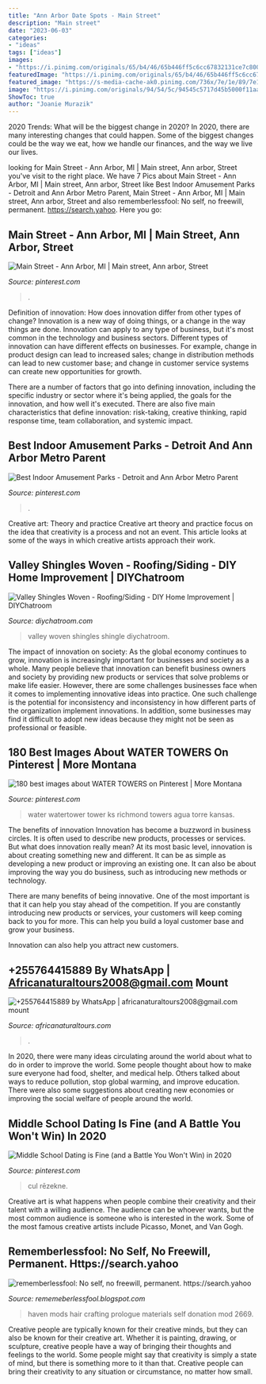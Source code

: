 ```yaml
---
title: "Ann Arbor Date Spots - Main Street"
description: "Main street"
date: "2023-06-03"
categories:
- "ideas"
tags: ["ideas"]
images:
- "https://i.pinimg.com/originals/65/b4/46/65b446ff5c6cc67832131ce7c800bafd.jpg"
featuredImage: "https://i.pinimg.com/originals/65/b4/46/65b446ff5c6cc67832131ce7c800bafd.jpg"
featured_image: "https://s-media-cache-ak0.pinimg.com/736x/7e/1e/89/7e1e89cafddfc02e1bb99b95e898578a--water-tower-windmills.jpg"
image: "https://i.pinimg.com/originals/94/54/5c/94545c5717d45b5000f11aa6d2da3427.jpg"
ShowToc: true
author: "Joanie Murazik"
---
```



2020 Trends: What will be the biggest change in 2020?
In 2020, there are many interesting changes that could happen. Some of the biggest changes could be the way we eat, how we handle our finances, and the way we live our lives.

	

		
looking for Main Street - Ann Arbor, MI | Main street, Ann arbor, Street you've visit to the right place. We have 7 Pics about Main Street - Ann Arbor, MI | Main street, Ann arbor, Street like Best Indoor Amusement Parks - Detroit and Ann Arbor Metro Parent, Main Street - Ann Arbor, MI | Main street, Ann arbor, Street and also rememberlessfool: No self, no freewill, permanent. https://search.yahoo. Here you go:
		
    
## Main Street - Ann Arbor, MI | Main Street, Ann Arbor, Street

<img loading=lazy src="https://i.pinimg.com/originals/94/54/5c/94545c5717d45b5000f11aa6d2da3427.jpg" onerror="this.onerror=null;this.src='https://tse4.mm.bing.net/th?id=OIP.58kEP3xwN7bjzjPR4otxIgHaDf&amp;pid=15.1';" alt="Main Street - Ann Arbor, MI | Main street, Ann arbor, Street">

_Source: pinterest.com_

>. 

	

Definition of innovation: How does innovation differ from other types of change?
Innovation is a new way of doing things, or a change in the way things are done. Innovation can apply to any type of business, but it's most common in the technology and business sectors.
Different types of innovation can have different effects on businesses. For example, change in product design can lead to increased sales; change in distribution methods can lead to new customer base; and change in customer service systems can create new opportunities for growth.

There are a number of factors that go into defining innovation, including the specific industry or sector where it's being applied, the goals for the innovation, and how well it's executed. There are also five main characteristics that define innovation: risk-taking, creative thinking, rapid response time, team collaboration, and systemic impact.

    
## Best Indoor Amusement Parks - Detroit And Ann Arbor Metro Parent

<img loading=lazy src="https://i.pinimg.com/originals/65/b4/46/65b446ff5c6cc67832131ce7c800bafd.jpg" onerror="this.onerror=null;this.src='https://tse2.mm.bing.net/th?id=OIP.Qda70noCJVWW3jKriz6wDQHaEb&amp;pid=15.1';" alt="Best Indoor Amusement Parks - Detroit and Ann Arbor Metro Parent">

_Source: pinterest.com_

>. 

	

Creative art: Theory and practice
Creative art theory and practice focus on the idea that creativity is a process and not an event. This article looks at some of the ways in which creative artists approach their work.

    
## Valley Shingles Woven - Roofing/Siding - DIY Home Improvement | DIYChatroom

<img loading=lazy src="https://www.diychatroom.com/attachments/f9/186553d1440301748t-valley-shingles-woven-konge-shingle-job.jpg" onerror="this.onerror=null;this.src='https://tse1.mm.bing.net/th?id=OIP.g-V3SeHhywp-AL9K0vK0YwAAAA&amp;pid=15.1';" alt="Valley Shingles Woven - Roofing/Siding - DIY Home Improvement | DIYChatroom">

_Source: diychatroom.com_

>valley woven shingles shingle diychatroom. 

	

The impact of innovation on society:
As the global economy continues to grow, innovation is increasingly important for businesses and society as a whole. Many people believe that innovation can benefit business owners and society by providing new products or services that solve problems or make life easier. However, there are some challenges businesses face when it comes to implementing innovative ideas into practice. One such challenge is the potential for inconsistency and inconsistency in how different parts of the organization implement innovations. In addition, some businesses may find it difficult to adopt new ideas because they might not be seen as professional or feasible.

    
## 180 Best Images About WATER TOWERS On Pinterest | More Montana

<img loading=lazy src="https://s-media-cache-ak0.pinimg.com/736x/7e/1e/89/7e1e89cafddfc02e1bb99b95e898578a--water-tower-windmills.jpg" onerror="this.onerror=null;this.src='https://tse4.mm.bing.net/th?id=OIP.CxYkqfbsumHqdUaO2ycdaQHaLI&amp;pid=15.1';" alt="180 best images about WATER TOWERS on Pinterest | More Montana">

_Source: pinterest.com_

>water watertower tower ks richmond towers agua torre kansas. 

	

The benefits of innovation
Innovation has become a buzzword in business circles. It is often used to describe new products, processes or services. But what does innovation really mean?
At its most basic level, innovation is about creating something new and different. It can be as simple as developing a new product or improving an existing one. It can also be about improving the way you do business, such as introducing new methods or technology.

There are many benefits of being innovative. One of the most important is that it can help you stay ahead of the competition. If you are constantly introducing new products or services, your customers will keep coming back to you for more. This can help you build a loyal customer base and grow your business.

Innovation can also help you attract new customers.

    
## +255764415889 By WhatsApp | Africanaturaltours2008@gmail.com Mount

<img loading=lazy src="http://www.africanaturaltours.com/images/znz4.jpg" onerror="this.onerror=null;this.src='https://tse1.mm.bing.net/th?id=OIP.5I6DnonBgz2LBZc9NVWBmQHaD9&amp;pid=15.1';" alt="+255764415889 by WhatsApp | africanaturaltours2008@gmail.com mount">

_Source: africanaturaltours.com_

>. 

	

In 2020, there were many ideas circulating around the world about what to do in order to improve the world. Some people thought about how to make sure everyone had food, shelter, and medical help. Others talked about ways to reduce pollution, stop global warming, and improve education. There were also some suggestions about creating new economies or improving the social welfare of people around the world.

    
## Middle School Dating Is Fine (and A Battle You Won&#039;t Win) In 2020

<img loading=lazy src="https://i.pinimg.com/736x/48/de/a5/48dea5a30ae158bc25f709b8da84ab26.jpg" onerror="this.onerror=null;this.src='https://tse4.mm.bing.net/th?id=OIP.z13pnfls0lLDIEIgQaz8zAHaEb&amp;pid=15.1';" alt="Middle School Dating is Fine (and a Battle You Won&#039;t Win) in 2020">

_Source: pinterest.com_

>cul rēzekne. 

	

Creative art is what happens when people combine their creativity and their talent with a willing audience. The audience can be whoever wants, but the most common audience is someone who is interested in the work. Some of the most famous creative artists include Picasso, Monet, and Van Gogh.

    
## Rememberlessfool: No Self, No Freewill, Permanent. Https://search.yahoo

<img loading=lazy src="https://staticdelivery.nexusmods.com/mods/728/images/thumbnails/2669/2669-1560254480-1849282086.png" onerror="this.onerror=null;this.src='https://tse1.mm.bing.net/th?id=OIP.E4jt3r94d6lpX4gJJ7zGWgAAAA&amp;pid=15.1';" alt="rememberlessfool: No self, no freewill, permanent. https://search.yahoo">

_Source: rememeberlessfool.blogspot.com_

>haven mods hair crafting prologue materials self donation mod 2669. 

	

Creative people are typically known for their creative minds, but they can also be known for their creative art. Whether it is painting, drawing, or sculpture, creative people have a way of bringing their thoughts and feelings to the world. Some people might say that creativity is simply a state of mind, but there is something more to it than that. Creative people can bring their creativity to any situation or circumstance, no matter how small.

